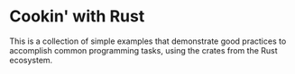 # Cookin' with Rust 

This is a collection of simple examples that demonstrate good practices to accomplish common programming tasks, using the crates from the Rust ecosystem.

